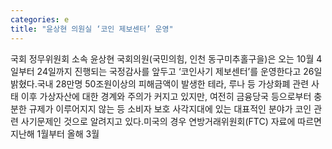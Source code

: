 ```yaml
---
categories: e
title: "윤상현 의원실 ‘코인 제보센터’ 운영"
---
```

국회 정무위원회 소속 윤상현 국회의원(국민의힘, 인천 동구미추홀구을)은 오는 10월 4일부터 24일까지 진행되는 국정감사를 앞두고 ‘코인사기 제보센터’를 운영한다고 26일 밝혔다.국내 28만명 50조원이상의 피해금액이 발생한 테라, 루나 등 가상화폐 관련 사태 이후 가상자산에 대한 경계와 주의가 커지고 있지만, 여전히 금융당국 등으로부터 충분한 규제가 이루어지지 않는 등 소비자 보호 사각지대에 있는 대표적인 분야가 코인 관련 사기문제인 것으로 알려지고 있다.미국의 경우 연방거래위원회(FTC) 자료에 따르면 지난해 1월부터 올해 3월
